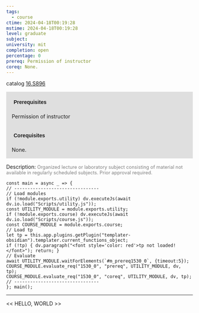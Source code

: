 ```yaml
---
tags:
  - course
ctime: 2024-04-18T00:19:28
mstime: 2024-04-18T00:19:28
level: graduate
subject: 
university: mit
completion: open
percentage: 0
prereq: Permission of instructor
coreq: None.
---
```


catalog [16.S896](http://student.mit.edu/catalog/m16b.html#16.S896)

<span style="display: block; padding: 15px; background-color: rgb(100, 100, 100, 0.2);"><font id="m_prereq1530_0" style="display: block; font-family: Arial, sans-serif; font-weight: bold; padding: 5px">Prerequisites</font><br><span id="prereq1530_0">Permission of instructor</span></span>
<span style="display: block; padding: 15px; background-color: rgb(100, 100, 100, 0.2);"><font id="m_coreq1530_0" style="display: block; font-family: Arial, sans-serif; font-weight: bold; padding: 5px">Corequisites</font><br><span id="coreq1530_0">None.</span></span>

<font style="">Description:</font>
<font style="color: grey; font-size: 0.8rem;">Organized lecture or laboratory subject consisting of material not available in regularly scheduled subjects. Prior approval required.</font>

```dataviewjs
const main = async _ => {
// --------------------------------
// Load modules
if (!module.exports.utility) dv.executeJs(await dv.io.load("Scripts/utility.js"));
const UTILITY_MODULE = module.exports.utility;
if (!module.exports.course) dv.executeJs(await dv.io.load("Scripts/course.js"));
const COURSE_MODULE = module.exports.course;
// Load tp
let tp = this.app.plugins.getPlugin("templater-obsidian").templater.current_functions_object;
if (!tp) { dv.paragraph("<font style='color: red'>tp not loaded!</font>"); return; }
// Evaluate
await UTILITY_MODULE.waitForElements(`#m_prereq1530_0`, {timeout:5});
COURSE_MODULE.evaluate_req("1530_0", "prereq", UTILITY_MODULE, dv, tp);
COURSE_MODULE.evaluate_req("1530_0", "coreq", UTILITY_MODULE, dv, tp);
// --------------------------------
}; main();
```

---

<< HELLO, WORLD >>
